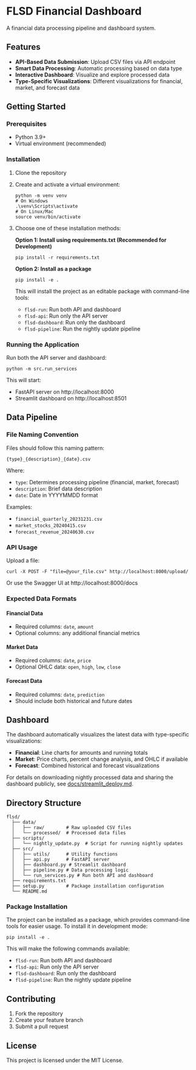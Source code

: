 # FLSD Financial Dashboard

A financial data processing pipeline and dashboard system.

## Features

- **API-Based Data Submission**: Upload CSV files via API endpoint
- **Smart Data Processing**: Automatic processing based on data type
- **Interactive Dashboard**: Visualize and explore processed data
- **Type-Specific Visualizations**: Different visualizations for financial, market, and forecast data

## Getting Started

### Prerequisites

- Python 3.9+
- Virtual environment (recommended)

### Installation

1. Clone the repository
2. Create and activate a virtual environment:
   ```
   python -m venv venv
   # On Windows
   .\venv\Scripts\activate
   # On Linux/Mac
   source venv/bin/activate
   ```
3. Choose one of these installation methods:

   **Option 1: Install using requirements.txt (Recommended for Development)**
   ```
   pip install -r requirements.txt
   ```

   **Option 2: Install as a package**
   ```
   pip install -e .
   ```
   This will install the project as an editable package with command-line tools:
   - `flsd-run`: Run both API and dashboard
   - `flsd-api`: Run only the API server
   - `flsd-dashboard`: Run only the dashboard
   - `flsd-pipeline`: Run the nightly update pipeline

### Running the Application

Run both the API server and dashboard:

```
python -m src.run_services
```

This will start:
- FastAPI server on http://localhost:8000
- Streamlit dashboard on http://localhost:8501

## Data Pipeline

### File Naming Convention

Files should follow this naming pattern:
```
{type}_{description}_{date}.csv
```

Where:
- `type`: Determines processing pipeline (financial, market, forecast)
- `description`: Brief data description
- `date`: Date in YYYYMMDD format

Examples:
- `financial_quarterly_20231231.csv`
- `market_stocks_20240415.csv`
- `forecast_revenue_20240630.csv`

### API Usage

Upload a file:
```
curl -X POST -F "file=@your_file.csv" http://localhost:8000/upload/
```

Or use the Swagger UI at http://localhost:8000/docs

### Expected Data Formats

#### Financial Data
- Required columns: `date`, `amount`
- Optional columns: any additional financial metrics

#### Market Data
- Required columns: `date`, `price`
- Optional OHLC data: `open`, `high`, `low`, `close`

#### Forecast Data
- Required columns: `date`, `prediction`
- Should include both historical and future dates

## Dashboard

The dashboard automatically visualizes the latest data with type-specific visualizations:

- **Financial**: Line charts for amounts and running totals
- **Market**: Price charts, percent change analysis, and OHLC if available
- **Forecast**: Combined historical and forecast visualizations

For details on downloading nightly processed data and sharing the dashboard publicly, see [docs/streamlit_deploy.md](docs/streamlit_deploy.md).

## Directory Structure

```
flsd/
  ├── data/
  │   ├── raw/        # Raw uploaded CSV files
  │   └── processed/  # Processed data files
  ├── scripts/
  │   └── nightly_update.py  # Script for running nightly updates
  ├── src/
  │   ├── utils/      # Utility functions
  │   ├── api.py      # FastAPI server
  │   ├── dashboard.py # Streamlit dashboard
  │   ├── pipeline.py # Data processing logic
  │   └── run_services.py # Run both API and dashboard
  ├── requirements.txt
  ├── setup.py        # Package installation configuration
  └── README.md
```

### Package Installation

The project can be installed as a package, which provides command-line tools for easier usage. To install it in development mode:

```
pip install -e .
```

This will make the following commands available:
- `flsd-run`: Run both API and dashboard
- `flsd-api`: Run only the API server
- `flsd-dashboard`: Run only the dashboard
- `flsd-pipeline`: Run the nightly update pipeline

## Contributing

1. Fork the repository
2. Create your feature branch
3. Submit a pull request

## License

This project is licensed under the MIT License.
